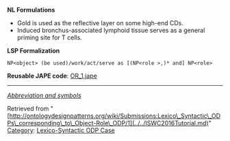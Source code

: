 __NL Formulations__



* Gold is used as the reflective layer on some high-end CDs.
* Induced bronchus-associated lymphoid tissue serves as a general priming site for T cells.


  

__LSP Formalization__




```
NP<object> (be used)/work/act/serve as [(NP<role >,)* and] NP<role>

```

__Reusable JAPE code__: [OR\_1.jape](../../images/8/80/OR_1.jape "OR 1.jape")





---


_[Abbreviation and symbols](../../Community/LSPSymbols.md "Community:LSPSymbols")_





Retrieved from "[http://ontologydesignpatterns.org/wiki/Submissions:Lexico\_Syntactic\_ODPs\_corresponding\_to\_Object-Role\_ODP/1](../../ISWC2016Tutorial.md)"
 [Category](http://ontologydesignpatterns.org/wiki/Special:Categories "Special:Categories"): [Lexico-Syntactic ODP Case](../../Category/Lexico-Syntactic_ODP_Case.md "Category:Lexico-Syntactic ODP Case")